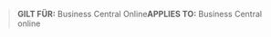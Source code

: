 > <span data-ttu-id="417c0-101">**GILT FÜR:** Business Central Online</span><span class="sxs-lookup"><span data-stu-id="417c0-101">**APPLIES TO:** Business Central online</span></span>